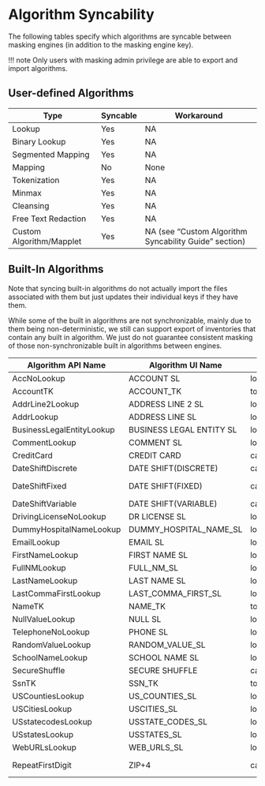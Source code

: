 # Algorithm Syncability

The following tables specify which algorithms are syncable between
masking engines (in addition to the masking engine key).

!!! note
    Only users with masking admin privilege are able to export and import algorithms.

## User-defined Algorithms

| **Type**                 | **Syncable** | **Workaround**                                        |
| ------------------------ | ------------ | ----------------------------------------------------- |
| Lookup                   | Yes          | NA                                                    |
| Binary Lookup            | Yes          | NA                                                    |
| Segmented Mapping        | Yes          | NA                                                    |
| Mapping                  | No           | None                                                  |
| Tokenization             | Yes          | NA                                                    |
| Minmax                   | Yes          | NA                                                    |
| Cleansing                | Yes          | NA                                                    |
| Free Text Redaction      | Yes          | NA                                                    |
| Custom Algorithm/Mapplet | Yes          | NA (see “Custom Algorithm Syncability Guide” section) |

## Built-In Algorithms

Note that syncing built-in algorithms do not actually import the
files associated with them but just updates their individual keys if they
have them.

While some of the built in algorithms are not synchronizable, mainly due
to them being non-deterministic, we still can support export of
inventories that contain any built in algorithm. We just do not
guarantee consistent masking of those non-synchronizable built in
algorithms between engines.

| **Algorithm API Name**    | **Algorithm UI Name**     | **Type**     | **Syncable** | **Workaround**       |
| ------------------------- | ------------------------- | ------------ | ------------ | -------------------- |
| AccNoLookup               | ACCOUNT SL                | lookup       | Yes          | NA                   |
| AccountTK                 | ACCOUNT\_TK               | tokenization | Yes          | NA                   |
| AddrLine2Lookup           | ADDRESS LINE 2 SL         | lookup       | Yes          | NA                   |
| AddrLookup                | ADDRESS LINE SL           | lookup       | Yes          | NA                   |
| BusinessLegalEntityLookup | BUSINESS LEGAL ENTITY SL  | lookup       | Yes          | NA                   |
| CommentLookup             | COMMENT SL                | lookup       | Yes          | NA                   |
| CreditCard                | CREDIT CARD               | calculated   | No           | None                 |
| DateShiftDiscrete         | DATE SHIFT(DISCRETE)      | calculated   | Yes          | NA                   |
| DateShiftFixed            | DATE SHIFT(FIXED)         | calculated   | No           | Already synchronized |
| DateShiftVariable         | DATE SHIFT(VARIABLE)      | calculated   | No           | None                 |
| DrivingLicenseNoLookup    | DR LICENSE SL             | lookup       | Yes          | NA                   |
| DummyHospitalNameLookup   | DUMMY\_HOSPITAL\_NAME\_SL | lookup       | Yes          | NA                   |
| EmailLookup               | EMAIL SL                  | lookup       | Yes          | NA                   |
| FirstNameLookup           | FIRST NAME SL             | lookup       | Yes          | NA                   |
| FullNMLookup              | FULL\_NM\_SL              | lookup       | Yes          | NA                   |
| LastNameLookup            | LAST NAME SL              | lookup       | Yes          | NA                   |
| LastCommaFirstLookup      | LAST\_COMMA\_FIRST\_SL    | lookup       | Yes          | NA                   |
| NameTK                    | NAME\_TK                  | tokenization | Yes          | NA                   |
| NullValueLookup           | NULL SL                   | lookup       | Yes          | NA                   |
| TelephoneNoLookup         | PHONE SL                  | lookup       | Yes          | NA                   |
| RandomValueLookup         | RANDOM\_VALUE\_SL         | lookup       | Yes          | NA                   |
| SchoolNameLookup          | SCHOOL NAME SL            | lookup       | Yes          | NA                   |
| SecureShuffle             | SECURE SHUFFLE            | calculated   | No           | None                 |
| SsnTK                     | SSN\_TK                   | tokenization | Yes          | NA                   |
| USCountiesLookup          | US\_COUNTIES\_SL          | lookup       | Yes          | NA                   |
| USCitiesLookup            | USCITIES\_SL              | lookup       | Yes          | NA                   |
| USstatecodesLookup        | USSTATE\_CODES\_SL        | lookup       | Yes          | NA                   |
| USstatesLookup            | USSTATES\_SL              | lookup       | Yes          | NA                   |
| WebURLsLookup             | WEB\_URLS\_SL             | lookup       | Yes          | NA                   |
| RepeatFirstDigit          | ZIP+4                     | calculated   | No           | Already synchronized |
